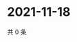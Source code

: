 # 2021-11-18

共 0 条

<!-- BEGIN WEIBO -->
<!-- 最后更新时间 Thu Nov 18 2021 20:01:36 GMT+0800 (China Standard Time) -->

<!-- END WEIBO -->
